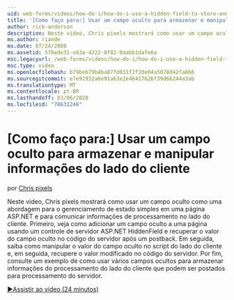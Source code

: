 ```yaml
---
uid: web-forms/videos/how-do-i/how-do-i-use-a-hidden-field-to-store-and-manipulate-client-side-information
title: '[Como faço para:] Usar um campo oculto para armazenar e manipular informações do lado do cliente | Microsoft Docs'
author: rick-anderson
description: Neste vídeo, Chris pixels mostrará como usar um campo oculto como uma abordagem para o gerenciamento de estado simples em uma página ASP.NET e para a comunicação do lado do cliente...
ms.author: riande
ms.date: 07/24/2008
ms.assetid: 576ede31-e83a-4222-8f82-0aabb1dafe6a
msc.legacyurl: /web-forms/videos/how-do-i/how-do-i-use-a-hidden-field-to-store-and-manipulate-client-side-information
msc.type: video
ms.openlocfilehash: b79beb79b4ba87fd031f2f2de04a5078d42fa866
ms.sourcegitcommit: e7e91932a6e91a63e2e46417626f39d6b244a3ab
ms.translationtype: MT
ms.contentlocale: pt-BR
ms.lasthandoff: 03/06/2020
ms.locfileid: "78631246"
---
```

# <a name="how-do-i-use-a-hidden-field-to-store-and-manipulate-client-side-information"></a>[Como faço para:] Usar um campo oculto para armazenar e manipular informações do lado do cliente

por [Chris pixels](https://twitter.com/chrispels)

Neste vídeo, Chris pixels mostrará como usar um campo oculto como uma abordagem para o gerenciamento de estado simples em uma página ASP.NET e para comunicar informações de processamento no lado do cliente. Primeiro, veja como adicionar um campo oculto a uma página usando um controle de servidor ASP.NET HiddenField e recuperar o valor do campo oculto no código do servidor após um postback. Em seguida, saiba como manipular o valor do campo oculto no script do lado do cliente e, em seguida, recupere o valor modificado no código do servidor. Por fim, consulte um exemplo de como usar vários campos ocultos para armazenar informações do processamento do lado do cliente que podem ser postados para processamento do servidor.

[&#9654;Assistir ao vídeo (24 minutos)](https://channel9.msdn.com/Blogs/ASP-NET-Site-Videos/how-do-i-use-a-hidden-field-to-store-and-manipulate-client-side-information)
